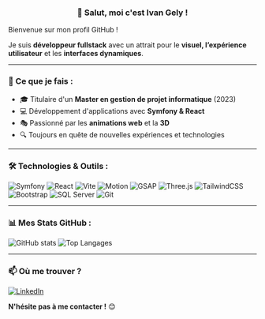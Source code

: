 <div align="center">

### 👋 Salut, moi c'est Ivan Gely !  

</div>

Bienvenue sur mon profil GitHub ! 

Je suis **développeur fullstack** avec un attrait pour le **visuel, l’expérience utilisateur** et les **interfaces dynamiques**.

---

### 🚀 Ce que je fais :
- 🎓 Titulaire d'un **Master en gestion de projet informatique** (2023)
- 💻 Développement d'applications avec **Symfony & React**
- 🎭 Passionné par les **animations web** et la **3D**
- 🔍 Toujours en quête de nouvelles expériences et technologies

---

### 🛠️ Technologies & Outils :

![Symfony](https://img.shields.io/badge/Symfony-000000?style=for-the-badge&logo=symfony&logoColor=white)
![React](https://img.shields.io/badge/React-20232A?style=for-the-badge&logo=react&logoColor=61DAFB)
![Vite](https://img.shields.io/badge/Vite-646CFF?style=for-the-badge&logo=vite&logoColor=white)
![Motion](https://img.shields.io/badge/Motion-FFFF00?style=for-the-badge&logo=framer&logoColor=black)
![GSAP](https://img.shields.io/badge/GSAP-green?style=for-the-badge)
![Three.js](https://img.shields.io/badge/Three.js-000000?style=for-the-badge&logo=three.js&logoColor=white)
![TailwindCSS](https://img.shields.io/badge/TailwindCSS-38B2AC?style=for-the-badge&logo=tailwind-css&logoColor=white)
![Bootstrap](https://img.shields.io/badge/Bootstrap-7952B3?style=for-the-badge&logo=bootstrap&logoColor=white)
![SQL Server](https://img.shields.io/badge/SQL%20Server-CC2927?style=for-the-badge&logo=microsoft-sql-server&logoColor=white)
![Git](https://img.shields.io/badge/Git-F05032?style=for-the-badge&logo=git&logoColor=white)

---

### 📊 Mes Stats GitHub :

![GitHub stats](https://github-readme-stats.vercel.app/api?username=Ivan-gely&show_icons=true&theme=white)
![Top Langages](https://github-readme-stats.vercel.app/api/top-langs/?username=Ivan-gely&layout=compact&theme=white)

---

### 📫 Où me trouver ?

[![LinkedIn](https://img.shields.io/badge/LinkedIn-0A66C2?style=for-the-badge&logo=linkedin&logoColor=white)](https://linkedin.com/in/Ivan-gely)  

**N'hésite pas à me contacter !** 😊
